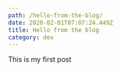 ```yaml
---
path: /hello-from-the-blog/
date: 2020-02-01T07:07:24.449Z
title: Hello from the blog
category: dev
---
```

This is my first post
